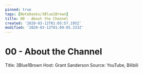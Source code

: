 ```yaml
---
pinned: true
tags: [Notebooks/3Blue1Brown]
title: 00 - About the Channel
created: '2020-03-12T01:05:57.195Z'
modified: '2020-03-12T01:09:05.333Z'
---
```


# 00 - About the Channel
Title: 3Blue1Brown
Host: Grant Sanderson
Source: YouTube, Bilibili
